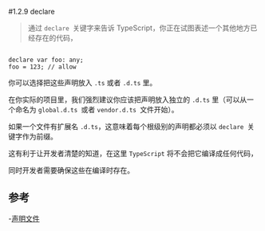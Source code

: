 #1.2.9 declare 

>通过 `declare `关键字来告诉 TypeScript，你正在试图表述一个其他地方已经存在的代码，

```

declare var foo: any;
foo = 123; // allow

```
你可以选择把这些声明放入 `.ts` 或者 `.d.ts` 里。

在你实际的项目里，我们强烈建议你应该把声明放入独立的 `.d.ts` 里（可以从一个命名为 `global.d.ts `或者 `vendor.d.ts `文件开始）。

如果一个文件有扩展名 `.d.ts`，这意味着每个根级别的声明都必须以 `declare `关键字作为前缀。

这有利于让开发者清楚的知道，在这里 `TypeScript` 将不会把它编译成任何代码，

同时开发者需要确保这些在编译时存在。


## 参考
-[声明文件](https://jkchao.github.io/typescript-book-chinese/typings/ambient.html#%E5%A3%B0%E6%98%8E%E6%96%87%E4%BB%B6)
